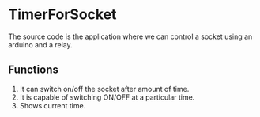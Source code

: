 # TimerForSocket
The source code is the application where we can control a socket using an arduino and a relay.

## Functions 
1. It can switch on/off the socket after amount of time.
2. It is capable of switching ON/OFF at a particular time.
3. Shows current time.

